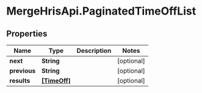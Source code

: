 # MergeHrisApi.PaginatedTimeOffList

## Properties

Name | Type | Description | Notes
------------ | ------------- | ------------- | -------------
**next** | **String** |  | [optional] 
**previous** | **String** |  | [optional] 
**results** | [**[TimeOff]**](TimeOff.md) |  | [optional] 



